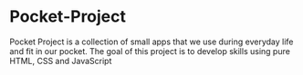 # Pocket-Project
 Pocket Project is a collection of small apps that we use during everyday life and fit in our pocket. The goal of this project is to develop skills using pure HTML, CSS and JavaScript
